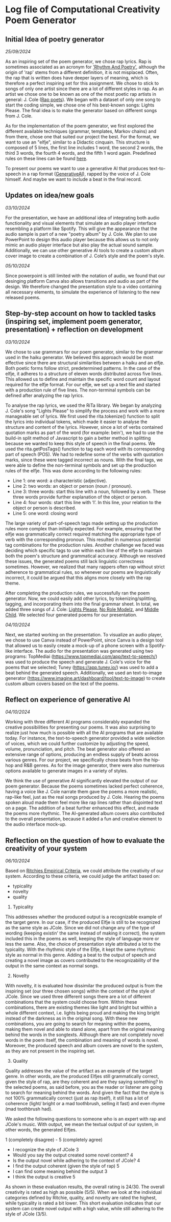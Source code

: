 # Log file of Computational Creativity Poem Generator 

## Initial Idea of poetry generator
_25/09/2024_

As an inspiring set of the poem generator, we chose rap lyrics. Rap is sometimes associated as an acronym for ['Rhythm And Poetry'](https://www.musicianwave.com/does-rap-stand-for-rhythm-and-poetry/), although the origin of 'rap' stems from a different definition, it is not misplaced. Often, the rap that is written does have deeper layers of meaning, which is therefore a perfect inspiring set for this assignment. We chose to stick to songs of only one artist since there are a lot of different styles in rap. As an artist we chose one to be known as one of the most poetic rap artists in general: J. Cole ([Rap poets](https://medium.com/writers-daily/why-poets-should-be-like-rappers-0b21a8bdff77#:~:text=Myriad%20rappers%20have%20been%20called,poets%20and%20the%20new%20rappers)). We began with a dataset of only one song to start the coding simple, we chose one of his best-known songs: Lights Please. The final idea is to make the generator based on different songs from J. Cole.

As for the implementation of the poem generator, we first explored the different available techniques (grammar, templates, Markov chains) and from there, chose one that suited our project the best. For the format, we want to use an "elfje", similar to a Didactic cinquain. This structure is composed of 5 lines, the first line includes 1 word, the second 2 words, the third 3 words, the fourth 4 words, and the fifth 1 word again. Predefined rules on these lines can be found [here](http://www.poezie-in-beweging.nl/framerechts/poezie_en_opdrachten/maakeeneigengedicht/elfje.htm0l). 

To present our poems we want to use a generative AI that produces text-to-speech in a rap format ([GenerativeAI](https://www.topmediai.com/app/text-to-speech/?voice=67ade205-5d4b-11ee-a861-00163e2ac61b)), rapped by the voice of J. Cole himself. And maybe we want to include a beat in the final record. 

## Updates on idea/new goals
_03/10/2024_

For the presentation, we have an additional idea of integrating both audio functionality and visual elements that simulate an audio player interface resembling a platform like Spotify. This will give the appearance that the audio sample is part of a new "poetry album" by J. Cole. We plan to use PowerPoint to design this audio player because this allows us to not only mimic an audio player interface but also play the actual sound sample. Additionally, we can use other generative AI tools to create a custom album cover image to create a combination of J. Cole’s style and the poem's style.

_05/10/2024_

Since powerpoint is still limited with the notation of audio, we found that our desinging platform Canva also allows transitions and audio as part of the design. We therefore changed the presentation style to a video containing all necessary elements, to simulate the experience of listening to the new released poems. 

## Step-by-step account on how to tackled tasks (inspiring set, implement poem generator, presentation) + reflection on development
_03/10/2024_

We chose to use grammars for our poem generator, similar to the grammar used in the haiku generator. We believed this approach would be most effective since there are structural similarities between a haiku and an elfje. Both poetic forms follow strict, predetermined patterns. In the case of the elfje, it adheres to a structure of eleven words distributed across five lines. This allowed us to define and maintain the specific word count and layout required for the elfje format. For our elfje, we set up a text file and started with a production rule of five lines. The non-terminal symbols can be defined after analyzing the rap lyrics.

To analyse the rap lyrics, we used the RiTa library. We began by analyzing J. Cole's song "Lights Please" to simplify the process and work with a more manageable set of lyrics. We first used the rita.tokenize() function to split the lyrics into individual tokens, which made it easier to analyse the structure and content of the lyrics. However, since a lot of verbs contained quotation marks as part of the word (for example: bein'), we had to use the build-in split method of Javascript to gain a better method in splitting because we wanted to keep this style of speech in the final poems. We used the rita.getPosTags() function to tag each word with its corresponding part of speech (POS). We had to redefine some of the verbs with quotation marks, since these were tagged incorrect as nouns. With the final tags, we were able to define the non-terminal symbols and set up the production rules of the elfje. This was done according to the following rules:

- Line 1: 	one word: a characteristic (adjective).
- Line 2: 	two words: an object or person (noun / pronoun).
- Line 3: 	three words: start this line with a noun, followed by a verb. These three words provide further explanation of
            the object or person.
- Line 4: 	four words: start this line with ‘I’. In this line, your relation to the object or person is described.
- Line 5: 	one word: closing word

The large variety of part-of-speech tags made setting up the production rules more complex than initially expected. For example, ensuring that the elfje was grammatically correct required matching the appropriate type of verb with the corresponding pronoun. This resulted in numerous potential tag combinations for the production rules. Another challenge we faced was deciding which specific tags to use within each line of the elfje to maintain both the poem's structure and grammatical accuracy. Although we resolved these issues, the generated poems still lack linguistic correctness sometimes. However, we realized that many rappers often rap without strict adherence to grammatical rules, so whenever our poems are linguistically incorrect, it could be argued that this aligns more closely with the rap theme.

After completing the production rules, we successfully ran the poem generator. Now, we could easily add other lyrics, by tokenizing/splitting, tagging, and incorporating them into the final grammar sheet. In total, we added three songs of J. Cole: [Lights Please](https://songteksten.net/lyric/8029/95243/j-cole/lights-please.html), [No Role Modelz](https://lyrics.lyricfind.com/lyrics/j-cole-no-role-modelz), and [Middle Child](https://lyrics.lyricfind.com/lyrics/j-cole-middle-child). We selected four generated poems for our presentation.

_04/10/2024_

Next, we started working on the presentation. To visualize an audio player, we chose to use Canva instead of PowerPoint, since Canva is a design tool that allowed us to easily create a mock-up of a phone screen with a Spotify-like interface. The audio for the presentation was generated using two programs: TopMediai (https://www.topmediai.com/app/text-to-speech/) was used to produce the speech and generate J. Cole's voice for the poems that we selected; Tuney (https://app.tuney.io/) was used to add a beat behind the generated speech. Additionally, we used an text-to-image generator (https://www.imagine.art/dashboard/tool/text-to-image) to create custom album covers based on the text of the poems.


## Reflect on experience of generative AI
_04/10/2024_

Working with three different AI programs considerably expanded the creative possibilities for presenting our poems. It was also surprising to realize just how much is possible with all the AI programs that are available today. For instance, the text-to-speech generator provided a wide selection of voices, which we could further customize by adjusting the speed, volume, pronunciation, and pitch. The beat generator also offered an extensive range of options, producing an endless supply of beats across various genres. For our project, we specifically chose beats from the hip-hop and R&B genres. As for the image generator, there were also numerous options available to generate images in a variety of styles.

We think the use of generative AI significantly elevated the output of our poem generator. Because the poems sometimes lacked perfect coherence, having a voice like J. Cole narrate them gave the poems a more realistic, rap-like feel, just as the real songs produced by J. Cole. Hearing the poems spoken aloud made them feel more like rap lines rather than disjointed text on a page. The addition of a beat further enhanced this effect, and made the poems more rhythmic. The AI-generated album covers also contributed to the overall presentation, because it added a fun and creative element to the audio interface mock-up.


## Reflection on the question of how to evaluate the creativity of your system 
_06/10/2024_

Based on [Ritchies Empirical Criteria](https://link.springer.com/article/10.1007/s11023-007-9066-2), we could attribute the creativity of our system. According to these criteria, we could judge the artifact based on:
- typicality
- novelty
- quality

1. Typicality

This addresses whether the produced output is a recognizable example of the target genre. In our case, if the produced Elfje is still to be recognized as the same style as JCole. Since we did not change any of the type of wording (keeping existin' the same instead of making it correct), the system included this in the poems as well, keeping the style of language more or less the same. Also, the choice of presentation style attributed a lot to the typicality. With the rhythmic style of the Elfje, it kept the same rhythmic style as normal in this genre. Adding a beat to the output of speech and creating a novel image as covers contributed to the recognizability of the output in the same context as normal songs. 

2. Novelty

With novelty, it is evaluated how dissimilar the produced output is from the inspiring set (our three chosen songs) within the context of the style of JCole. Since we used three different songs there are a lot of different combinations that the system could choose from. Within these combinations, there are existing themes like light and bright but within a whole different context, i.e. lights being proud and making the king bright instead of the darkness as in the original song. With these new combinations, you are going to search for meaning within the poems, making them novel and able to stand alone, apart from the original meaning behind the words in the songtexts. Although there are not completely novel words in the poem itself, the combination and meaning of words is novel. Moreover, the produced speech and album covers are novel to the system, as they are not present in the inspiring set. 

3. Quality

Quality addresses the value of the artifact as an example of the target genre. In other words, are the produced Elfjes still grammatically correct, given the style of rap, are they coherent and are they saying something? In the selected poems, as said before, you as the reader or listener are going to search for meaning behind the words. And given the fact that the style is not 100% grammatically correct (just as rap itself), it still has a lot of coherence (light/ bright or a mad toothbrush, selling it fast) and even rhyme (mad toothbrush had). 

We asked the following questions to someone who is an expert with rap and JCole's music. With output, we mean the textual output of our system, in other words, the generated Elfjes. 

1 (completely disagree) - 5 (completely agree)
- I recognize the style of JCole 3
- Would you say the output created some novel content? 4
- Is the output novel while adhering to the context of JCole? 4
- I find the output coherent (given the style of rap) 5
- I can find some meaning behind the output 3
- I think the output is creative 5

As shown in these evaluation results, the overall rating is 24/30. The overall creativity is rated as high as possible (5/5). When we look at the individual categories defined by Ritchie, quality, and novelty are rated the highest, while typicality is rated a bit lower. This short evaluation indicates that our system can create novel output with a high value, while still adhering to the style of JCole (3/5). 
